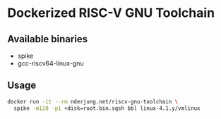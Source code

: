 # Dockerized RISC-V GNU Toolchain

## Available binaries

* spike
* gcc-riscv64-linux-gnu

## Usage

```bash
docker run -it --rm nderjung.net/riscv-gnu-toolchain \
  spike -m128 -p1 +disk=root.bin.sqsh bbl linux-4.1.y/vmlinux
```
